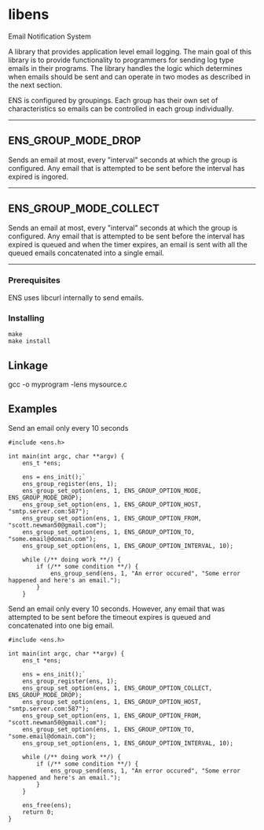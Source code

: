 # libens
Email Notification System

A library that provides application level email logging. The main goal of
this library is to provide functionality to programmers for sending log
type emails in their programs. The library handles the logic which
determines  when emails should be sent and can operate in two modes as
described in the next section.

ENS is configured by groupings. Each group has their own set of characteristics so emails can be controlled in each group individually.

---------------------------------------------------------------------------
ENS_GROUP_MODE_DROP
---------------------------------------------------------------------------
Sends an email at most, every "interval" seconds at which the group is
configured. Any email that is attempted to be sent before the interval has
expired is ingored.

---------------------------------------------------------------------------
ENS_GROUP_MODE_COLLECT
---------------------------------------------------------------------------
Sends an email at most, every "interval" seconds at which the group is
configured. Any email that is attempted to be sent before the interval has
expired is queued and when the timer expires, an email is sent with all the
queued emails concatenated into a single email.

---------------------------------------------------------------------------

### Prerequisites
ENS uses libcurl internally to send emails.

### Installing
```
make
make install
```

## Linkage
gcc -o myprogram -lens mysource.c

## Examples
Send an email only every 10 seconds

```
#include <ens.h>

int main(int argc, char **argv) {
    ens_t *ens;

    ens = ens_init();`
    ens_group_register(ens, 1);
    ens_group_set_option(ens, 1, ENS_GROUP_OPTION_MODE, ENS_GROUP_MODE_DROP);
    ens_group_set_option(ens, 1, ENS_GROUP_OPTION_HOST, "smtp.server.com:587");
    ens_group_set_option(ens, 1, ENS_GROUP_OPTION_FROM, "scott.newman50@gmail.com");
    ens_group_set_option(ens, 1, ENS_GROUP_OPTION_TO, "some.email@domain.com");
    ens_group_set_option(ens, 1, ENS_GROUP_OPTION_INTERVAL, 10);

    while (/** doing work **/) {
        if (/** some condition **/) {
            ens_group_send(ens, 1, "An error occured", "Some error happened and here's an email.");
        }
    }
```

Send an email only every 10 seconds. However, any email that was attempted to be sent before the timeout expires is queued and concatenated into one big email.

```
#include <ens.h>

int main(int argc, char **argv) {
    ens_t *ens;

    ens = ens_init();`
    ens_group_register(ens, 1);
    ens_group_set_option(ens, 1, ENS_GROUP_OPTION_COLLECT, ENS_GROUP_MODE_DROP);
    ens_group_set_option(ens, 1, ENS_GROUP_OPTION_HOST, "smtp.server.com:587");
    ens_group_set_option(ens, 1, ENS_GROUP_OPTION_FROM, "scott.newman50@gmail.com");
    ens_group_set_option(ens, 1, ENS_GROUP_OPTION_TO, "some.email@domain.com");
    ens_group_set_option(ens, 1, ENS_GROUP_OPTION_INTERVAL, 10);

    while (/** doing work **/) {
        if (/** some condition **/) {
            ens_group_send(ens, 1, "An error occured", "Some error happened and here's an email.");
        }
    }
	
    ens_free(ens);
    return 0;
}

```
